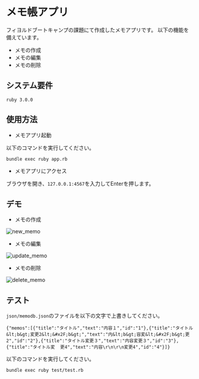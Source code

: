 # メモ帳アプリ
フィヨルドブートキャンプの課題にて作成したメモアプリです。
以下の機能を備えています。
- メモの作成
- メモの編集
- メモの削除
## システム要件
```
ruby 3.0.0
```
## 使用方法
- メモアプリ起動

以下のコマンドを実行してください。
```
bundle exec ruby app.rb
```
- メモアプリにアクセス

ブラウザを開き、`127.0.0.1:4567`を入力してEnterを押します。

## デモ
- メモの作成

![new_memo](https://user-images.githubusercontent.com/64620506/141740522-6c659d45-e54c-4e72-99c8-d7273845c16f.gif)

- メモの編集

![update_memo](https://user-images.githubusercontent.com/64620506/141740844-bda0e051-7f84-4462-9ee8-3067a8afae06.gif)

- メモの削除

![delete_memo](https://user-images.githubusercontent.com/64620506/141740924-09ad1101-d87c-4e13-9851-525cfc4f015c.gif)

## テスト
`json/memodb.json`のファイルを以下の文字で上書きしてください。
```
{"memos":[{"title":"タイトル","text":"内容１","id":"1"},{"title":"タイトル&lt;b&gt;変更2&lt;&#x2F;b&gt;","text":"内&lt;b&gt;容変&lt;&#x2F;b&gt;更2","id":"2"},{"title":"タイトル変更３","text":"内容変更３","id":"3"},{"title":"タイトル変  更4","text":"内容\r\n\r\n変更4","id":"4"}]}
```
以下のコマンドを実行してください。
```
bundle exec ruby test/test.rb
```